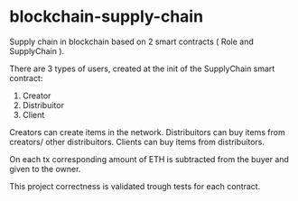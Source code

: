 # blockchain-supply-chain
Supply chain in blockchain based on 2 smart contracts ( Role and SupplyChain ).

There are 3 types of users, created at the init of the SupplyChain smart contract:
1. Creator
2. Distribuitor
3. Client

Creators can create items in the network.
Distribuitors can buy items from creators/ other distribuitors.
Clients can buy items from distribuitors.

On each tx corresponding amount of ETH is subtracted from the buyer and given to the owner.

This project correctness is validated trough tests for each contract.
